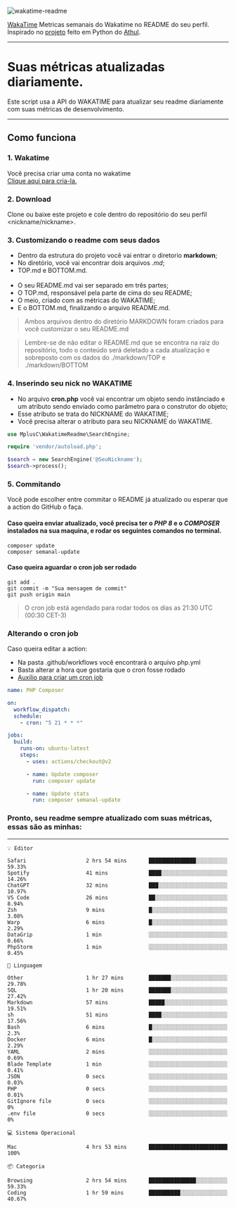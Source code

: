 ![wakatime-readme](https://socialify.git.ci/bymatheus/wakatime-readme/image?description=1&descriptionEditable=M%C3%A9tricas%20semanais%20do%20Wakatime%20no%20seu%20README%20de%20perfil.&font=KoHo&forks=1&language=1&owner=1&pattern=Signal&stargazers=1&theme=Dark)

[WakaTime](https://wakatime.com) Metricas semanais do Wakatime no README do seu perfil. <br>
Inspirado no [projeto](https://github.com/athul/waka-readme) feito em Python do [Athul](https://github.com/athul).
___

# Suas métricas atualizadas diariamente.
Este script usa a API do WAKATIME para atualizar seu readme diariamente com suas métricas de desenvolvimento.

___

## Como funciona

### 1. Wakatime
Você precisa criar uma conta no wakatime <br>
[Clique aqui para cria-la.](https://wakatime.com) 

### 2. Download
Clone ou baixe este projeto e cole dentro do repositório do seu perfil <nickname/nickname>.

### 3. Customizando o readme com seus dados
- Dentro da estrutura do projeto você vai entrar o diretorio **markdown**;  
- No diretório, você vai encontrar dois arquivos *.md*;
- TOP.md e BOTTOM.md.
<br><br>
- O seu README.md vai ser separado em três partes; 
- O TOP.md, responsável pela parte de cima do seu README;
- O meio, criado com as métricas do WAKATIME;
- E o BOTTOM.md, finalizando o arquivo README.md.<br>

> Ambos arquivos dentro do diretório MARKDOWN foram criados para você customizar o seu README.md

> Lembre-se de não editar o README.md que se encontra na raiz do repositório, todo o conteúdo será deletado a cada atualização e sobreposto com os dados do ./markdown/TOP e ./markdown/BOTTOM

### 4. Inserindo seu nick no WAKATIME
- No arquivo **cron.php** você vai encontrar um objeto sendo instânciado e um atributo sendo enviado como parâmetro para o construtor do objeto;
- Esse atributo se trata do NICKNAME do WAKATIME;
- Você precisa alterar o atributo para seu NICKNAME do WAKATIME.

```php
use MplusC\WakatimeReadme\SearchEngine;

require 'vendor/autoload.php';

$search = new SearchEngine('@SeuNickname');
$search->process();
```

### 5. Commitando
Você pode escolher entre commitar o README já atualizado ou esperar que a action do GitHub o faça. <br>

#### Caso queira enviar atualizado, você precisa ter o *PHP 8* e o *COMPOSER* instalados na sua maquina, e rodar os seguintes comandos no terminal.
```composer
composer update
composer semanal-update 
```

#### Caso queira aguardar o cron job ser rodado 
```git 
git add .
git commit -m "Sua mensagem de commit"
git push origin main
```

>O cron job está agendado para rodar todos os dias as 21:30 UTC (00:30 CET-3) 

### Alterando o cron job
Caso queira editar a action:

- Na pasta .github/workflows você encontrará o arquivo php.yml
- Basta alterar a hora que gostaria que o cron fosse rodado
- [Auxilio para criar um cron job](https://crontab.guru)

```yml
name: PHP Composer

on:
  workflow_dispatch:
  schedule:
    - cron: "5 21 * * *"

jobs:
  build:
    runs-on: ubuntu-latest
    steps:
      - uses: actions/checkout@v2

      - name: Update composer
        run: composer update

      - name: Update stats
        run: composer semanal-update
```

### Pronto, seu readme sempre atualizado com suas métricas, essas são as minhas:

___
```text
💡 Editor

Safari                   2 hrs 54 mins       ███████████████░░░░░░░░░░     59.33%
Spotify                  41 mins             ████░░░░░░░░░░░░░░░░░░░░░     14.26%
ChatGPT                  32 mins             ███░░░░░░░░░░░░░░░░░░░░░░     10.97%
VS Code                  26 mins             ██░░░░░░░░░░░░░░░░░░░░░░░      8.94%
Zsh                      9 mins              █░░░░░░░░░░░░░░░░░░░░░░░░      3.08%
Warp                     6 mins              █░░░░░░░░░░░░░░░░░░░░░░░░      2.29%
DataGrip                 1 min               ░░░░░░░░░░░░░░░░░░░░░░░░░      0.66%
PhpStorm                 1 min               ░░░░░░░░░░░░░░░░░░░░░░░░░      0.45%
```
```text
💬 Linguagem

Other                    1 hr 27 mins        ███████░░░░░░░░░░░░░░░░░░     29.78%
SQL                      1 hr 20 mins        ███████░░░░░░░░░░░░░░░░░░     27.42%
Markdown                 57 mins             █████░░░░░░░░░░░░░░░░░░░░     19.51%
sh                       51 mins             ████░░░░░░░░░░░░░░░░░░░░░     17.56%
Bash                     6 mins              █░░░░░░░░░░░░░░░░░░░░░░░░       2.3%
Docker                   6 mins              █░░░░░░░░░░░░░░░░░░░░░░░░      2.29%
YAML                     2 mins              ░░░░░░░░░░░░░░░░░░░░░░░░░      0.69%
Blade Template           1 min               ░░░░░░░░░░░░░░░░░░░░░░░░░      0.41%
JSON                     0 secs              ░░░░░░░░░░░░░░░░░░░░░░░░░      0.03%
PHP                      0 secs              ░░░░░░░░░░░░░░░░░░░░░░░░░      0.01%
GitIgnore file           0 secs              ░░░░░░░░░░░░░░░░░░░░░░░░░         0%
.env file                0 secs              ░░░░░░░░░░░░░░░░░░░░░░░░░         0%
```
```text
💻 Sistema Operacional

Mac                      4 hrs 53 mins       █████████████████████████       100%
```
```text
📦 Categoria

Browsing                 2 hrs 54 mins       ███████████████░░░░░░░░░░     59.33%
Coding                   1 hr 59 mins        ██████████░░░░░░░░░░░░░░░     40.67%
```
